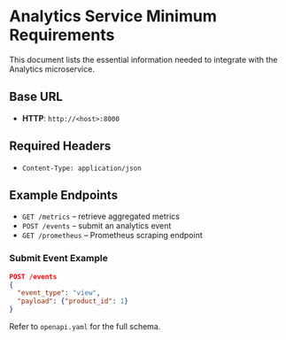 # Analytics Service Minimum Requirements

This document lists the essential information needed to integrate with the Analytics microservice.

## Base URL

- **HTTP**: `http://<host>:8000`

## Required Headers

- `Content-Type: application/json`

## Example Endpoints

- `GET /metrics` – retrieve aggregated metrics
- `POST /events` – submit an analytics event
- `GET /prometheus` – Prometheus scraping endpoint

### Submit Event Example

```json
POST /events
{
  "event_type": "view",
  "payload": {"product_id": 1}
}
```

Refer to `openapi.yaml` for the full schema.
